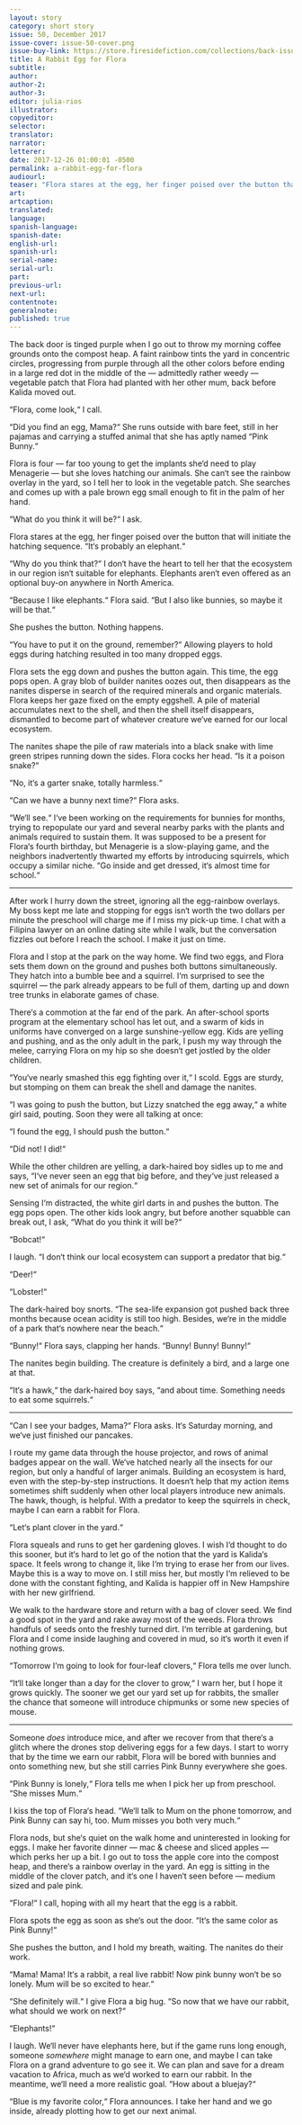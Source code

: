 ```yaml
---
layout: story
category: short story
issue: 50, December 2017
issue-cover: issue-50-cover.png
issue-buy-link: https://store.firesidefiction.com/collections/back-issues/products/fireside-magazine-issue-50
title: A Rabbit Egg for Flora
subtitle:
author:
author-2:
author-3:
editor: julia-rios
illustrator:
copyeditor:
selector:
translator:
narrator:
letterer:
date: 2017-12-26 01:00:01 -0500
permalink: a-rabbit-egg-for-flora
audiourl:
teaser: "Flora stares at the egg, her finger poised over the button that will initiate the hatching sequence. 'It's probably an elephant.' "
art:
artcaption:
translated:
language:
spanish-language:
spanish-date:
english-url:
spanish-url:
serial-name:
serial-url:
part:
previous-url:
next-url:
contentnote:
generalnote:
published: true
---
```


The back door is tinged purple when I go out to throw my morning coffee grounds onto the compost heap. A faint rainbow tints the yard in concentric circles, progressing from purple through all the other colors before ending in a large red dot in the middle of the — admittedly rather weedy — vegetable patch that Flora had planted with her other mum, back before Kalida moved out.

“Flora, come look,“ I call.

“Did you find an egg, Mama?“ She runs outside with bare feet, still in her pajamas and carrying a stuffed animal that she has aptly named “Pink Bunny.“

Flora is four — far too young to get the implants she‘d need to play Menagerie — but she loves hatching our animals. She can‘t see the rainbow overlay in the yard, so I tell her to look in the vegetable patch. She searches and comes up with a pale brown egg small enough to fit in the palm of her hand.

“What do you think it will be?“ I ask.

Flora stares at the egg, her finger poised over the button that will initiate the hatching sequence. “It‘s probably an elephant.“

“Why do you think that?“ I don‘t have the heart to tell her that the ecosystem in our region isn‘t suitable for elephants. Elephants aren‘t even offered as an optional buy-on anywhere in North America.

“Because I like elephants.“ Flora said. “But I also like bunnies, so maybe it will be that.“

She pushes the button. Nothing happens.

“You have to put it on the ground, remember?“ Allowing players to hold eggs during hatching resulted in too many dropped eggs.

Flora sets the egg down and pushes the button again. This time, the egg pops open. A gray blob of builder nanites oozes out, then disappears as the nanites disperse in search of the required minerals and organic materials. Flora keeps her gaze fixed on the empty eggshell. A pile of material accumulates next to the shell, and then the shell itself disappears, dismantled to become part of whatever creature we‘ve earned for our local ecosystem.

The nanites shape the pile of raw materials into a black snake with lime green stripes running down the sides. Flora cocks her head. “Is it a poison snake?“

“No, it‘s a garter snake, totally harmless.“

“Can we have a bunny next time?“ Flora asks.

“We‘ll see.“ I‘ve been working on the requirements for bunnies for months, trying to repopulate our yard and several nearby parks with the plants and animals required to sustain them. It was supposed to be a present for Flora‘s fourth birthday, but Menagerie is a slow-playing game, and the neighbors inadvertently thwarted my efforts by introducing squirrels, which occupy a similar niche. “Go inside and get dressed, it‘s almost time for school.“

----

After work I hurry down the street, ignoring all the egg-rainbow overlays. My boss kept me late and stopping for eggs isn‘t worth the two dollars per minute the preschool will charge me if I miss my pick-up time. I chat with a Filipina lawyer on an online dating site while I walk, but the conversation fizzles out before I reach the school. I make it just on time.

Flora and I stop at the park on the way home. We find two eggs, and Flora sets them down on the ground and pushes both buttons simultaneously. They hatch into a bumble bee and a squirrel. I‘m surprised to see the squirrel — the park already appears to be full of them, darting up and down tree trunks in elaborate games of chase.

There‘s a commotion at the far end of the park. An after-school sports program at the elementary school has let out, and a swarm of kids in uniforms have converged on a large sunshine-yellow egg. Kids are yelling and pushing, and as the only adult in the park, I push my way through the melee, carrying Flora on my hip so she doesn‘t get jostled by the older children.

“You‘ve nearly smashed this egg fighting over it,“ I scold. Eggs are sturdy, but stomping on them can break the shell and damage the nanites.

“I was going to push the button, but Lizzy snatched the egg away,“ a white girl said, pouting. Soon they were all talking at once:

“I found the egg, I should push the button.“

“Did not! I did!“

While the other children are yelling, a dark-haired boy sidles up to me and says, “I‘ve never seen an egg that big before, and they‘ve just released a new set of animals for our region.“

Sensing I‘m distracted, the white girl darts in and pushes the button. The egg pops open. The other kids look angry, but before another squabble can break out, I ask, “What do you think it will be?“

“Bobcat!“

I laugh. “I don‘t think our local ecosystem can support a predator that big.“

“Deer!“

“Lobster!“

The dark-haired boy snorts. “The sea-life expansion got pushed back three months because ocean acidity is still too high. Besides, we‘re in the middle of a park that‘s nowhere near the beach.“

“Bunny!“ Flora says, clapping her hands. “Bunny! Bunny! Bunny!“

The nanites begin building. The creature is definitely a bird, and a large one at that.

“It‘s a hawk,“ the dark-haired boy says, “and about time. Something needs to eat some squirrels.“

----

“Can I see your badges, Mama?“ Flora asks. It‘s Saturday morning, and we‘ve just finished our pancakes.

I route my game data through the house projector, and rows of animal badges appear on the wall. We‘ve hatched nearly all the insects for our region, but only a handful of larger animals. Building an ecosystem is hard, even with the step-by-step instructions. It doesn‘t help that my action items sometimes shift suddenly when other local players introduce new animals. The hawk, though, is helpful. With a predator to keep the squirrels in check, maybe I can earn a rabbit for Flora.

“Let‘s plant clover in the yard.“

Flora squeals and runs to get her gardening gloves. I wish I‘d thought to do this sooner, but it‘s hard to let go of the notion that the yard is Kalida‘s space. It feels wrong to change it, like I‘m trying to erase her from our lives. Maybe this is a way to move on. I still miss her, but mostly I‘m relieved to be done with the constant fighting, and Kalida is happier off in New Hampshire with her new girlfriend.

We walk to the hardware store and return with a bag of clover seed. We find a good spot in the yard and rake away most of the weeds. Flora throws handfuls of seeds onto the freshly turned dirt. I‘m terrible at gardening, but Flora and I come inside laughing and covered in mud, so it‘s worth it even if nothing grows.

“Tomorrow I‘m going to look for four-leaf clovers,“ Flora tells me over lunch.

“It‘ll take longer than a day for the clover to grow,“ I warn her, but I hope it grows quickly. The sooner we get our yard set up for rabbits, the smaller the chance that someone will introduce chipmunks or some new species of mouse.

----

Someone _does_ introduce mice, and after we recover from that there‘s a glitch where the drones stop delivering eggs for a few days. I start to worry that by the time we earn our rabbit, Flora will be bored with bunnies and onto something new, but she still carries Pink Bunny everywhere she goes.

“Pink Bunny is lonely,“ Flora tells me when I pick her up from preschool. “She misses Mum.“

I kiss the top of Flora‘s head. “We‘ll talk to Mum on the phone tomorrow, and Pink Bunny can say hi, too. Mum misses you both very much.“

Flora nods, but she‘s quiet on the walk home and uninterested in looking for eggs. I make her favorite dinner — mac & cheese and sliced apples — which perks her up a bit. I go out to toss the apple core into the compost heap, and there‘s a rainbow overlay in the yard. An egg is sitting in the middle of the clover patch, and it‘s one I haven‘t seen before — medium sized and pale pink.

“Flora!“ I call, hoping with all my heart that the egg is a rabbit.

Flora spots the egg as soon as she‘s out the door. “It‘s the same color as Pink Bunny!“

She pushes the button, and I hold my breath, waiting. The nanites do their work.

“Mama! Mama! It‘s a rabbit, a real live rabbit! Now pink bunny won‘t be so lonely. Mum will be so excited to hear.“

“She definitely will.“ I give Flora a big hug. “So now that we have our rabbit, what should we work on next?“

“Elephants!“

I laugh. We‘ll never have elephants here, but if the game runs long enough, someone _somewhere_ might manage to earn one, and maybe I can take Flora on a grand adventure to go see it. We can plan and save for a dream vacation to Africa, much as we‘d worked to earn our rabbit. In the meantime, we‘ll need a more realistic goal. “How about a bluejay?“

“Blue is my favorite color,“ Flora announces. I take her hand and we go inside, already plotting how to get our next animal.
